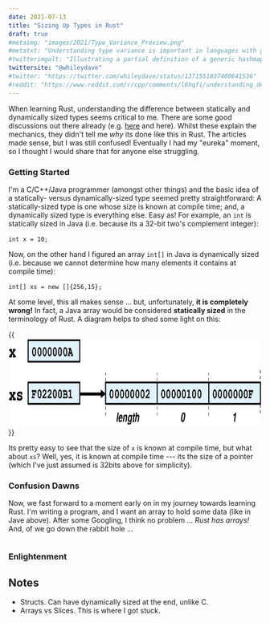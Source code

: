 ```yaml
---
date: 2021-07-13
title: "Sizing Up Types in Rust"
draft: true
#metaimg: "images/2021/Type_Variance_Preview.png"
#metatxt: "Understanding type variance is important in languages with generic types.  So, I thought I'd take a look at this."
#twitterimgalt: "Illustrating a partial definition of a generic hashmap."
twittersite: "@whileydave"
#twitter: "https://twitter.com/whileydave/status/1371551037400641536"
#reddit: "https://www.reddit.com/r/cpp/comments/l6hqfi/understanding_deadlock_detection_in_abseil/"
---
```


When learning Rust, understanding the difference between statically
and dynamically sized types seems critical to me.  There are some good
discussions out there already
(e.g. [here](https://github.com/pretzelhammer/rust-blog/blob/master/posts/sizedness-in-rust.md)
and here).  Whilst these explain the mechanics, they didn't tell me
_why_ its done like this in Rust.  The articles made sense, but I was
still confused!  Eventually I had my "eureka" moment, so I thought I
would share that for anyone else struggling.

### Getting Started

I'm a C/C++/Java programmer (amongst other things) and the basic idea
of a statically- versus dynamically-sized type seemed pretty
straightforward: A statically-sized type is one whose size is known at
compile time; and, a dynamically sized type is everything else.  Easy
as!  For example, an `int` is statically sized in Java (i.e. because
its a 32-bit two's complement integer):

```
int x = 10;
```

Now, on the other hand I figured an array `int[]` in Java is
dynamically sized (i.e. because we cannot determine how many elements
it contains at compile time):

```
int[] xs = new []{256,15};
```

At some level, this all makes sense ... but, unfortunately, **it is
completely wrong!** In fact, a Java array would be considered
**statically sized** in the terminology of Rust.  A diagram helps to
shed some light on this:

{{<img class="text-center" src="/images/2021/SizingUpTypes_Java.png" height="175px" alt="Illustrating owning reference being copied to another variable.">}}

Its pretty easy to see that the size of `x` is known at compile time,
but what about `xs`?  Well, yes, it is known at compile time --- its
the size of a pointer (which I've just assumed is 32bits above for
simplicity).  

### Confusion Dawns

Now, we fast forward to a moment early on in my journey towards
learning Rust.  I'm writing a program, and I want an array to hold
some data (like in Jave above).  After some Googling, I think no
problem ... _Rust has arrays!_ And, of we go down the rabbit hole ...

```rust

```

### Enlightenment



## Notes

   * Structs.  Can have dynamically sized at the end, unlike C.
   * Arrays vs Slices.  This is where I got stuck.